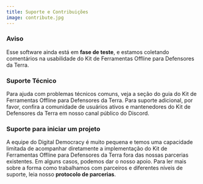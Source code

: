 ```yaml
---
title: Suporte e Contribuições
image: contribute.jpg
---
```


### Aviso

Esse software ainda está em **fase de teste**, e estamos coletando comentários na usabilidade do Kit de Ferramentas Offline para Defensores da Terra.

### Suporte Técnico

Para ajuda com problemas técnicos comuns, veja a seção do <app-button :inline="true" localurl=":8086">guia do Kit de Ferramentas Offline para Defensores da Terra</app-button>. Para suporte adicional, por favor, confira a comunidade de usuários ativos e mantenedores do Kit de Defensores da Terra em nosso canal público do Discord.

<app-button :color="true" link="https://forum.earthdefenderstoolkit.com/" text="EDT Forum"></app-button>

<app-button font="white" color="#7289DA" link="https://discord.gg/KWRFDh3v73" text="Discord"></app-button>

<app-button font="white" color="#0088CC" link="https://t.me/+3t9fPkrkg4oxNjU5" text="Telegram"></app-button>

### Suporte para iniciar um projeto

A equipe do Digital Democracy é muito pequena e temos uma capacidade limitada de acompanhar diretamente a implementação do Kit de Ferramentas Offline para Defensores da Terra fora das nossas parcerias existentes. Em alguns casos, podemos dar o nosso apoio. Para ler mais sobre a forma como trabalhamos com parceiros e diferentes níveis de suporte, leia nosso **protocolo de parcerias**.

<app-button color="rgb(26, 162, 212)" link="https://drive.google.com/file/d/1c9C1-6v1EHKnfrYDsBn3VNu5qS_pUNMC/view" text="Protocolo de parceria"></app-button>
